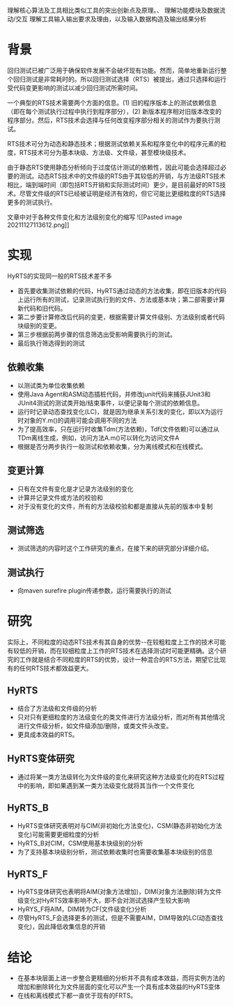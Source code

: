 理解核心算法及工具相比类似工具的突出创新点及原理。、
理解功能模块及数据流动/交互
理解工具输入输出要求及理由，以及输入数据构造及输出结果分析

# 背景
回归测试已被广泛用于确保软件发展不会破坏现有功能。然而，简单地重新运行整个回归测试是非常耗时的。所以回归测试选择（RTS）被提出，通过只选择和运行受代码变更影响的测试以减少回归测试所需时间。

一个典型的RTS技术需要两个方面的信息。(1) 旧的程序版本上的测试依赖信息（即在每个测试执行过程中执行到程序部分），(2) 新版本程序相对旧版本改变的程序部分。然后，RTS技术会选择与任何改变程序部分相关的测试作为要执行测试。

RTS技术可分为动态和静态技术；根据测试依赖关系和程序变化中的程序元素的粒度，RTS技术可分为基本块级、方法级、文件级，甚至模块级技术。

由于静态RTS使用静态分析倾向于过度估计测试的依赖性，因此可能会选择超过必要的测试。动态RTS技术中的文件级的RTS由于其较低的开销，与方法级RTS技术相比，端到端时间（即包括RTS开销和实际测试时间）更少，是目前最好的RTS技术。尽管文件级的RTS已经被证明是经济有效的，但它可能比更细粒度的RTS选择更多的测试执行。

文章中对于各种文件变化和方法级别变化的缩写
![[Pasted image 20211127113612.png]]


# 实现
HyRTS的实现同一般的RTS技术差不多
- 首先要收集测试依赖的代码，HyRTS通过动态的方法收集，即在旧版本的代码上运行所有的测试，记录测试执行到的文件、方法或基本块；第二部需要计算新代码和旧代码。
- 第二步要计算修改后代码的变更，根据需要计算文件级别、方法级别或者代码块级别的变更。
- 第三步根据前两步骤的信息筛选出受影响需要执行的测试。
- 最后执行筛选得到的测试

## 依赖收集
- 以测试类为单位收集依赖
- 使用Java Agent和ASM动态插桩代码，并修改junit代码来捕获JUnit3和JUnit4测试的测试类开始/结束事件，以便记录每个测试的依赖信息。
- 运行时记录动态查找变化(LC)，就是因为继承关系引发的变化，即以X为运行时对象的Y.m()的调用可能会调用不同的方法
- 为了提高效率，只在运行时收集Tdm(方法依赖)，Tdf(文件依赖)可以通过从TDm离线生成，例如，访问方法A.m()可以转化为访问文件A
- 根据是否分两步执行一般测试和依赖收集，分为离线模式和在线模式。

## 变更计算
- 只有在文件有变化是才记录方法级别的变化
- 计算并记录文件或方法的校验和
- 对于没有变化的文件，所有的方法级校验和都是直接从先前的版本中复制

## 测试筛选
- 测试筛选的内容时这个工作研究的重点，在接下来的研究部分详细介绍。

## 测试执行
- 向maven surefire plugin传递参数，运行需要执行的测试


# 研究
实际上，不同粒度的动态RTS技术有其自身的优势--在较粗粒度上工作的技术可能有较低的开销，而在较细粒度上工作的RTS技术在选择测试时可能更精确。这个研究的工作就是结合不同粒度的RTS的优势，设计一种混合的RTS方法，期望它比现有的任何RTS技术都效益更大。

## HyRTS
- 结合了方法级和文件级的分析
- 只对只有更细粒度的方法级变化的类文件进行方法级分析，而对所有其他情况进行文件级分析，如文件级添加/删除，或类文件头改变。
- 更具成本效益的RTS。

## HyRTS变体研究
- 通过将某一类方法级转化为文件级的变化来研究这种方法级变化的在RTS过程中的影响，即如果遇到某一类方法级变化就将其当作一个文件变化

## HyRTS_B
- HyRTS变体研究表明对与CIM(非初始化方法变化)，CSM(静态非初始化方法变化)可能需要更细粒度的分析
- HyRTS_B对CIM，CSM使用基本快级别的分析
- 为了支持基本块级别分析，测试依赖收集时也需要收集基本块级别的信息

## HyRTS_F
- HyRTS变体研究也表明将AIM(对象方法增加)，DIM(对象方法删除)转为文件级变化对HyRTS效率影响不大，即不会对测试选择产生较大影响
- HyRYS_F将AIM，DIM转为CF(文件级变化)分析
- 尽管HyRTS_F会选择更多的测试，但是不需要AIM，DIM导致的LC(动态查找变化)，因此降低收集信息的开销

# 结论
- 在基本块层面上进一步整合更精细的分析并不具有成本效益，而将实例方法的增加和删除转化为文件层面的变化可以产生一个具有成本效益的HyRTS变体
- 在线和离线模式下都一直优于现有的FRTS。